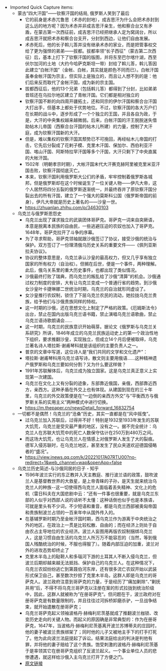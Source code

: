 - Imported Quick Capture items:
    - 蒙古“四大汗国”——钦察汗国的结局, 俄罗斯人笑到了最后
        - 它的前身是术赤兀鲁思（术赤的封地），成吉思汗为什么会把术赤封到这么远的地方呢？因为术赤并非成吉思汗亲生，他和察合台又有矛盾，在蒙古第一次西征前，成吉思汗已经把继承人定为窝阔台，所以成吉思汗就把术赤和察合台支开，分封到西边，让他们自由发展。
        - 术赤死后，他的长子斡儿答并没有继承术赤的家业，而是把管事权交给了更为强悍的弟弟——拔都。拔都率领“长子西征”（蒙古第二次西征）后，基本上打下了钦察汗国的版图，并将东至巴尔喀什湖，西至伏尔加河的土地（大约今哈萨克斯坦一带）封给了斡儿答，斡儿答因此建立“白帐汗国”（金帐、白帐，其实就是颜色不同而已）。白帐汗国虽奉金帐汗国为宗主，但实际上是独立的，而且让人想不到的是：他们后来反而取代了金帐汗国，成为新的宗主国。
        - 拔都西征后，他的13个兄弟（包括斡儿答）都得到了分封，比如弟弟昔班还在乌拉尔地区建立了青帐汗国。它们都是相对独立的
        - 钦察汗国不断的向四周开疆拓土，还和同宗的伊尔汗国和察合台汗国大打出手，但基本上都处于优势地位。不过，钦察汗国的各大万户们在长期的战斗中，逐步形成了一个个独立的王国，并且各自为政，于是，大汗的中央集权越来越微弱。后来，白帐汗国的汗王脱脱迷失借助帖木儿帝国（西察合台汗国的帖木儿所建）的力量，控制了大汗庭，成为钦察汗国新的大汗。
        - 但是，难以集权的钦察汗国其颓势已不可挽回，再经帖木儿帝国的打击，它先后分裂成了花剌子模、克里木汗国、保加尔、西伯利亚汗国、喀山汗国、阿斯特拉罕汗国等多个汗国，大汗只剩下了中央直属的大帐汗国。
        - 1502年（明朝孝宗时期），大帐汗国末代大汗赛克赫阿里被克里米亚汗国击败，钦察汗国彻底灭亡。
        - 本来，钦察汗国利用俄罗斯大公们的矛盾，牢牢控制着俄罗斯各城邦，但是俄罗斯却在这个时候诞生了一位关键人物——伊凡大帝，这个人居然将四分五裂的俄罗斯逐渐统一，并最终吞并了原钦察汗国分裂出去的所有汗国，建立了一个强大的莫斯科公国（俄罗斯帝国的前身），伊凡大帝就是历史上著名的——沙皇一世。
        - https://zhuanlan.zhihu.com/p/34630103 
    - 乌克兰与俄罗斯恩怨史
        - 乌克兰出现了谋求独立的武装团体哥萨克。哥萨克一词来自突厥语，本意是脱离本民族的自由民，一些逃避压迫的农奴也加入了哥萨克。1648年，哥萨克拉开了斗争的序幕。
        - 为了寻求帮助，哥萨克领袖就跟沙俄签订了协议，接受沙俄的统治与保护。双方签订了一份理清俄乌历史关系的重要文件——《佩列亚斯拉夫协议》。
        - 协议的整体意思是，乌克兰承认沙皇的最高权力，但又几乎享有独立国家的所有权力（自治权）。但搁在后世，便是一个事件，两种理解。此后，俄乌关系里的重大历史事件，也都出现了类似情况。
        - 沙俄最终打败了瑞典，而乌克兰的叛乱给了沙俄“清算”的机会。沙俄通过权力制度的安排，大有让乌克兰变成一个普通行省的趋势。到沙俄女沙皇叶卡捷琳娜二世统治时期，乌克兰的自治就形同虚设了。
        - 女沙皇推行农奴制，锁住了下层乌克兰农民的流动，她拉拢乌克兰贵族，给予他们与沙俄贵族同样的特权。
        - 这一时期的沙俄，还在思想文化上制定了严格的政策。《厄姆斯法令》出台，禁止在国内出版乌克兰语书籍，禁止演唱乌克兰语歌曲，禁止乌克兰语诗歌朗诵会……
        - 这一时期，乌克兰的民族意识开始萌芽。据论文《俄罗斯与乌克兰关系研究》所讲，1846年成立的乌克兰民族运动史上的第一个政治性地下组织，要求推翻沙皇，实现独立，但成立14个月后便被取缔，乌克兰著名诗人塔拉斯·谢甫琴科就是该组织的主要负责人之一。
        - 普京的文章中写道，这位诗人是“我们共同的文学和文化遗产”：
        - 塔拉斯·谢甫琴科用乌克兰语写诗，散文则主要用俄语……这种精神遗产俄罗斯和乌克兰要如何分割？又为什么要这样做？
        - 1991年苏联解体后，乌克兰成为独立国家。这是乌克兰真正意义上实现第一次建国。
        - 乌克兰在文化上又有分裂的迹象，东部靠近俄国，亲俄，西部靠近西方，亲西方。这种矛盾在外交上也有体现。从建国到现在的三十年里，乌克兰的外交政策便是在“一边倒的亲西方外交”与“平衡西方与俄罗斯关系的实用主义”两种模式中进行切换。
        - https://m.thepaper.cn/newsDetail_forward_16832754 
    - 一切都不是偶然！乌克兰的“沧桑”历史，其实一直都是在“风中摇曳”。
        - 过乌克兰加入苏联后，过得并不好！特别是1932至1933年发生的苏联大饥荒，乌克兰是受灾最严重的地区，没有之一。据不完全统计：乌克兰人在苏联大饥荒中的死亡人数保守估计在250万到480万之间。
        - 而这场大饥荒，也让乌克兰人在情感上对俄罗斯人发生了大的裂痕。德军入侵苏联时，在乌克兰地区，甚至发生了民众夹道欢迎德国侵略者的“盛况”。
        - https://view.inews.qq.com/k/20221017A07RTU00?no-redirect=1&web_channel=wap&openApp=false 
    - 乌克兰历史简述-与沙俄同居的日子 - 知乎
        - 1596年波兰实行的东正教并入天主教庭、推行波兰语的政策，鼓吹波兰人是基督教世界的大救星，是上帝青睐的子孙，是天生就来统治乌克兰人的种族--这一切使得西乌克兰人面临着丢失精神、文化上的危机（雷日科夫在大国悲剧中云：“还有一件事也很重要，就是乌克兰东部的人似乎对西部人说的话听不太懂：这种话倒也似乎也是本族语，可就是里头有不少词，不少短语和重音，都是乌克兰西部被奥匈帝国和贵族制波兰占领的一百来年中从国外传入的。
        - 在基辅罗斯时期乃至金帐汗国时期，西乌克兰作为游离于中央统治之外的地区，在政治上一贯是比较松散、自由的；而在经济上则处于自由农占主导地位的农业经济。波兰人妄图用再版农奴制捆绑乌克兰人，这是习惯自由生活的乌克兰人所万万不能容忍的（当然，等到俄国人残酷统治的时候，不服也得服了）。随着内部压迫的加重，波兰对外的进攻态势却终止了
        - 克里木半岛上的鞑靼人和多瑙河下游的土耳其人不断入侵乌克兰，但波兰后期却越来越无法抵挡、保护自己的乌克兰人。在这种情况下，乌克兰农奴纷纷逃亡到第聂伯河东岸，还有很多流亡农奴开始以武装形式保卫自己，甚至数次抄掠了克里木半岛，这群人即是乌克兰的哥萨克人。波兰政府注意到哥萨克的力量，于是经历了”痛加剿除“、”剿抚并用“后，不得不将乌克兰哥萨克以注册在案的形式拉拢到统治阶级中，因此，这群人就被称为”在册哥萨克“。但问题在于，波兰政府对在册哥萨克是有数量限制的，并且往往过河拆桥卸磨杀驴，一旦战争结束，就开始遣散在册哥萨克；
        - 乌克兰哥萨克起义领袖波格丹·赫梅利尼茨基就成了推翻波兰枷锁、改变历史走向的关键人物。而起义的原因确是非常典型的：作为在册哥萨克，1647年，当波格丹·赫梅利尼茨基离开波兰苏博蒂夫的庄园时，他的妻子被波兰贵族绑架了；同时他的儿子又被地主手下的打手打死了。他为此向波兰法庭提起了诉讼。结果法庭给出的判决是判他有罪，并将他的妻子赔给了这个贵族。饱受刺激的波格丹·赫梅利尼茨基于是率领其它在册哥萨克组织了反波兰起义。一个事业单位人员的悲惨遭遇，就这样给沙俄入主乌克兰打开了方便之门。
        - [原文链接](https://zhuanlan.zhihu.com/p/22974872)
